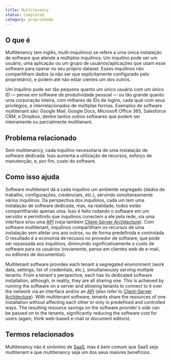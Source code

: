 ```yaml
---
title: Multitenancy
status: Completed
category: propriedade
---
```


## O que é

Multitenancy (em inglês, multi-inquilinos) se refere a uma única instalação de software que atende a múltiplos inquilinos. Um inquilino pode ser um usuário, uma aplicação ou um grupo de usuários/aplicações que usam esse software para operar no seu próprio dataset. Esses inquilinos não compartilham dados (a não ser que explicitamente configurado pelo proprietário), e podem até não estar cientes um dos outros.

Um inquilino pode ser tão pequeno quanto um único usuário com um único ID — pense em software de produtividade pessoal — ou tão grande quanto uma corporação inteira, com milhares de IDs de logins, cada qual com seus privilégios, e interrelacionados de múltiplas formas.
Exemplos de software multitenant são: Google Mail, Google Docs, Microsoft Office 365, Salesforce CRM, e Dropbox, dentre tantos outros softwares que podem ser inteiramente ou parcialmente multitenant.


## Problema relacionado 

Sem multitenancy, cada inquilino necessitaria de uma instalação de software dedicada. Isso aumenta a utilização de recursos, esforço de manutenção, e, por fim, custo do software.

## Como isso ajuda

Software multitenant dá a cada inquilino um ambiente segregado (dados de trabalho, configurações, credenciais, etc.), servindo simultaneamente vários inquilinos. Da perspectiva dos inquilinos, cada um tem uma instalação de software dedicada, mas, na realidade, todos estão compartilhando apenas uma. Isso é feito rodando o software em um servidor e permitindo que inquilinos conectem a ele pela rede, via uma interface e/ou uma [API](/application-programming-interface/) (veja também [Client-Server Architecture](/client-server-architecture/)).
Com software multitenant, inquilinos compartilham os recursos de uma instalação sem afetar uns aos outros, ou de forma predefinida e controlada. O resultado é a economia de recusos no provedor de software, que pode ser repassada aos inquilinos, diminuindo significativamente o custo de software para os usuários (novamente, pense em clientes web de e-mail, ou editores de documentos).


Multitenant software provides each tenant a segregated environment (work data, settings, list of credentials, etc.), simultaneously serving multiple tenants. From a tenant's perspective, each has its dedicated software installation, although, in reality, they are all sharing one. This is achieved by running the software on a server and allowing tenants to connect to it over the network via an interface and/or an [API](/application-programming-interface/) (also refer to [Client-Server Architecture](/client-server-architecture/)).
With multitenant software, tenants share the resources of one installation without affecting each other or only in predefined and controlled ways. The resulting resource savings on the software provider's side can be passed on to the tenants, significantly reducing the software cost for users (again, think web-based e-mail or document editors).

## Termos relacionados

Multitenancy não é sinônimo de [SaaS](/software-as-a-service/), mas é bem comum que SaaS seja multitenant e que multitenancy seja um dos seus maiores benefícios. 